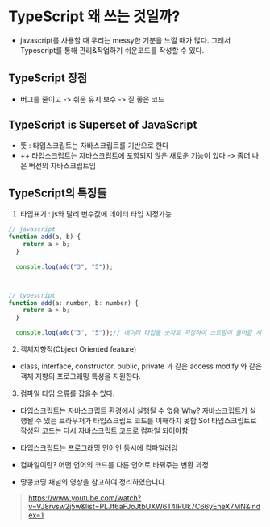 



# TypeScript 왜 쓰는 것일까?

- javascript를 사용할 때 우리는 messy한 기분을 느낄 때가 많다. 그래서 Typescript를 통해 관리&작업하기 쉬운코드를 작성할 수 있다.

## TypeScript 장점

- 버그를 줄이고 -> 쉬운 유지 보수 -> 질 좋은 코드

## TypeScript is Superset of JavaScript

- 뜻 : 타입스크립트는 자바스크립트를 기반으로 한다
- ++ 타입스크립트는 자바스크립트에 포함되지 않은 새로운 기능이 있다 -> 좀더 나은 버전의 자바스크립트임


## TypeScript의 특징들 

1. 타입표기 : js와 달리 변수값에 데이터 타입 지정가능


```js
// javascript
function add(a, b) {
    return a + b;
  }
  
  console.log(add("3", "5"));



// typescript
function add(a: number, b: number) {
    return a + b;
  }
  
  console.log(add("3", "5"));// 데이터 타입을 숫자로 지정하여 스트링이 들어갈 시 에러발생
```

2. 객체지향적(Object Oriented feature)
- class, interface, constructor, public, private 과 같은 access modify 와 같은 객체 지향의 프로그래밍 특성을 지원한다.

3. 컴파일 타임 오류를 잡을수 있다.

- 타입스크립트는 자바스크립트 환경에서 실행될 수 없음 Why? 자바스크립트가 실행될 수 있는 브라우저가 타입스크립트 코드를 이해하지 못함 So! 타입스크립트로 작성된 코드는 다시 자바스크립트 코드로 컴파일 되어야함

- 타입스크립트는 프로그래밍 언어인 동시에 컴파일러임

- 컴파일이란? 어떤 언어의 코드를 다른 언어로 바꿔주는 변환 과정



* 땅콩코딩 채널의 영상을 참고하여 정리하였습니다.
> https://www.youtube.com/watch?v=VJ8rvsw2j5w&list=PLJf6aFJoJtbUXW6T4lPUk7C66yEneX7MN&index=1